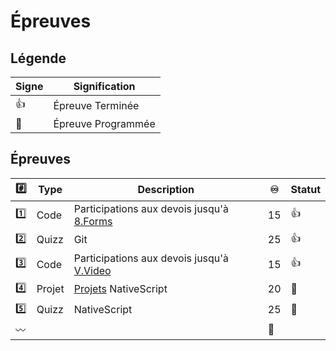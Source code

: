 # Épreuves

## Légende

| Signe              | Signification                 |
|--------------------|-------------------------------|
| :+1:               | Épreuve Terminée              |
| :calendar:         | Épreuve Programmée            |


## Épreuves

| :hash:    | Type    | Description                                             |:infinity:| Statut           |
|-----------|---------|---------------------------------------------------------|----------|------------------|
| :one:     | Code    | Participations aux devois jusqu'à [8.Forms](../8.Forms) | 15       | :+1:             |
| :two:     | Quizz   | Git                                                     | 25       | :+1:             |
| :three:   | Code    | Participations aux devois jusqu'à [V.Video](../V.Video) | 15       | :+1:             |
| :four:    | Projet  | [Projets](../P.Projects) NativeScript                  | 20       | :calendar:       |
| :five:    | Quizz   | NativeScript                                            | 25       | :calendar:       |
|:wavy_dash:|         |                                                         |:100:     |                  |
